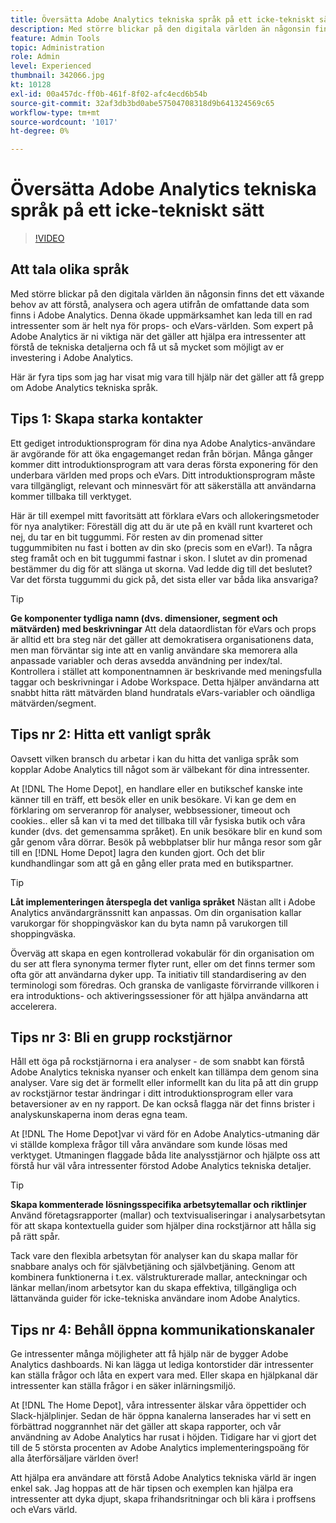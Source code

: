 ```yaml
---
title: Översätta Adobe Analytics tekniska språk på ett icke-tekniskt sätt
description: Med större blickar på den digitala världen än någonsin finns det ett växande behov av att förstå, analysera och agera utifrån de omfattande data som finns i Adobe Analytics. Denna ökade uppmärksamhet kan leda till en rad intressenter som är helt nya för props- och eVars-världen. Som expert på Adobe Analytics är ni viktiga när det gäller att hjälpa era intressenter att förstå de tekniska detaljerna och få ut så mycket som möjligt av er investering i Adobe Analytics.
feature: Admin Tools
topic: Administration
role: Admin
level: Experienced
thumbnail: 342066.jpg
kt: 10128
exl-id: 00a457dc-ff0b-461f-8f02-afc4ecd6b54b
source-git-commit: 32af3db3bd0abe57504708318d9b641324569c65
workflow-type: tm+mt
source-wordcount: '1017'
ht-degree: 0%

---
```


# Översätta Adobe Analytics tekniska språk på ett icke-tekniskt sätt

>[!VIDEO](https://video.tv.adobe.com/v/342066/?quality=12&learn=on)

## Att tala olika språk

Med större blickar på den digitala världen än någonsin finns det ett växande behov av att förstå, analysera och agera utifrån de omfattande data som finns i Adobe Analytics. Denna ökade uppmärksamhet kan leda till en rad intressenter som är helt nya för props- och eVars-världen. Som expert på Adobe Analytics är ni viktiga när det gäller att hjälpa era intressenter att förstå de tekniska detaljerna och få ut så mycket som möjligt av er investering i Adobe Analytics.

Här är fyra tips som jag har visat mig vara till hjälp när det gäller att få grepp om Adobe Analytics tekniska språk.

## Tips 1: Skapa starka kontakter

Ett gediget introduktionsprogram för dina nya Adobe Analytics-användare är avgörande för att öka engagemanget redan från början. Många gånger kommer ditt introduktionsprogram att vara deras första exponering för den underbara världen med props och eVars. Ditt introduktionsprogram måste vara tillgängligt, relevant och minnesvärt för att säkerställa att användarna kommer tillbaka till verktyget.

Här är till exempel mitt favoritsätt att förklara eVars och allokeringsmetoder för nya analytiker: Föreställ dig att du är ute på en kväll runt kvarteret och nej, du tar en bit tuggummi. För resten av din promenad sitter tuggummibiten nu fast i botten av din sko (precis som en eVar!). Ta några steg framåt och en bit tuggummi fastnar i skon. I slutet av din promenad bestämmer du dig för att slänga ut skorna. Vad ledde dig till det beslutet? Var det första tuggummi du gick på, det sista eller var båda lika ansvariga?

>[!TIP]
>
>**Ge komponenter tydliga namn (dvs. dimensioner, segment och mätvärden) med beskrivningar**
>Att dela dataordlistan för eVars och props är alltid ett bra steg när det gäller att demokratisera organisationens data, men man förväntar sig inte att en vanlig användare ska memorera alla anpassade variabler och deras avsedda användning per index/tal. Kontrollera i stället att komponentnamnen är beskrivande med meningsfulla taggar och beskrivningar i Adobe Workspace. Detta hjälper användarna att snabbt hitta rätt mätvärden bland hundratals eVars-variabler och oändliga mätvärden/segment.

## Tips nr 2: Hitta ett vanligt språk

Oavsett vilken bransch du arbetar i kan du hitta det vanliga språk som kopplar Adobe Analytics till något som är välbekant för dina intressenter.

At [!DNL The Home Depot], en handlare eller en butikschef kanske inte känner till en träff, ett besök eller en unik besökare. Vi kan ge dem en förklaring om serveranrop för analyser, webbsessioner, timeout och cookies.. eller så kan vi ta med det tillbaka till vår fysiska butik och våra kunder (dvs. det gemensamma språket). En unik besökare blir en kund som går genom våra dörrar. Besök på webbplatser blir hur många resor som går till en [!DNL Home Depot] lagra den kunden gjort. Och det blir kundhandlingar som att gå en gång eller prata med en butikspartner.

>[!TIP]
>
>**Låt implementeringen återspegla det vanliga språket**
>Nästan allt i Adobe Analytics användargränssnitt kan anpassas. Om din organisation kallar varukorgar för shoppingväskor kan du byta namn på varukorgen till shoppingväska.
>
>Överväg att skapa en egen kontrollerad vokabulär för din organisation om du ser att flera synonyma termer flyter runt, eller om det finns termer som ofta gör att användarna dyker upp. Ta initiativ till standardisering av den terminologi som föredras. Och granska de vanligaste förvirrande villkoren i era introduktions- och aktiveringssessioner för att hjälpa användarna att accelerera.

## Tips nr 3: Bli en grupp rockstjärnor

Håll ett öga på rockstjärnorna i era analyser - de som snabbt kan förstå Adobe Analytics tekniska nyanser och enkelt kan tillämpa dem genom sina analyser. Vare sig det är formellt eller informellt kan du lita på att din grupp av rockstjärnor testar ändringar i ditt introduktionsprogram eller vara betaversioner av en ny rapport. De kan också flagga när det finns brister i analyskunskaperna inom deras egna team.

At [!DNL The Home Depot]var vi värd för en Adobe Analytics-utmaning där vi ställde komplexa frågor till våra användare som kunde lösas med verktyget. Utmaningen flaggade båda lite analysstjärnor och hjälpte oss att förstå hur väl våra intressenter förstod Adobe Analytics tekniska detaljer.

>[!TIP]
>
>**Skapa kommenterade lösningsspecifika arbetsytemallar och riktlinjer**
>Använd företagsrapporter (mallar) och textvisualiseringar i analysarbetsytan för att skapa kontextuella guider som hjälper dina rockstjärnor att hålla sig på rätt spår.
>
>Tack vare den flexibla arbetsytan för analyser kan du skapa mallar för snabbare analys och för självbetjäning och självbetjäning. Genom att kombinera funktionerna i t.ex. välstrukturerade mallar, anteckningar och länkar mellan/inom arbetsytor kan du skapa effektiva, tillgängliga och lättanvända guider för icke-tekniska användare inom Adobe Analytics.

## Tips nr 4: Behåll öppna kommunikationskanaler

Ge intressenter många möjligheter att få hjälp när de bygger Adobe Analytics dashboards. Ni kan lägga ut lediga kontorstider där intressenter kan ställa frågor och låta en expert vara med. Eller skapa en hjälpkanal där intressenter kan ställa frågor i en säker inlärningsmiljö.

At [!DNL The Home Depot], våra intressenter älskar våra öppettider och Slack-hjälplinjer. Sedan de här öppna kanalerna lanserades har vi sett en förbättrad noggrannhet när det gäller att skapa rapporter, och vår användning av Adobe Analytics har rusat i höjden. Tidigare har vi gjort det till de 5 största procenten av Adobe Analytics implementeringspoäng för alla återförsäljare världen över!

Att hjälpa era användare att förstå Adobe Analytics tekniska värld är ingen enkel sak. Jag hoppas att de här tipsen och exemplen kan hjälpa era intressenter att dyka djupt, skapa frihandsritningar och bli kära i proffsens och eVars värld.
